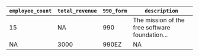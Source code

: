 
`employee_count`    |   `total_revenue`     | `990_form`   |  `description`
--------------------|-----------------------|--------------|--------------
15                  |   NA                  | 990          | The mission of the free software foundation...
NA                  |   3000                | 990EZ        | NA
